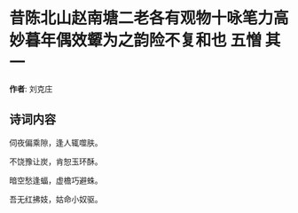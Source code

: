 # 昔陈北山赵南塘二老各有观物十咏笔力高妙暮年偶效颦为之韵险不复和也 五憎 其一

**作者**: 刘克庄

## 诗词内容

伺夜偏乘隙，逢人辄噬肤。

不饶豫让炭，肯恕玉环酥。

暗空愁逢蝠，虚檐巧避蛛。

吾无红拂妓，姑命小奴驱。

